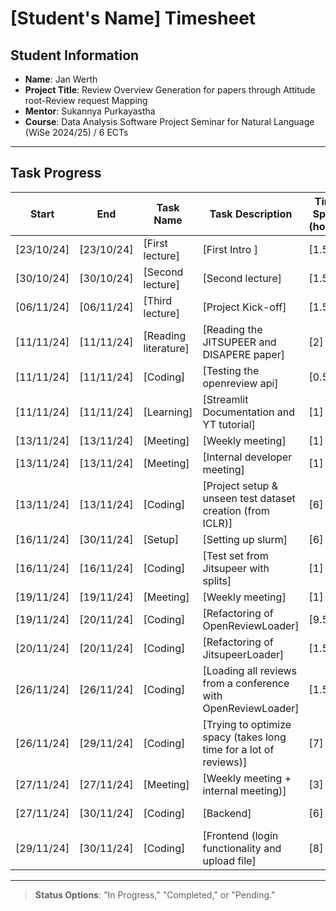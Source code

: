 # [Student's Name] Timesheet

## Student Information

- **Name**: Jan Werth
- **Project Title**: Review Overview Generation for papers through Attitude root-Review request Mapping
- **Mentor**: Sukannya Purkayastha
- **Course**: Data Analysis Software Project Seminar for Natural Language (WiSe 2024/25) / 6 ECTs

---

## Task Progress

| Start      | End        | Task Name            | Task Description                                                  | Time Spent (hours) | Status        |
|------------|------------|----------------------|-------------------------------------------------------------------|--------------------|---------------|
| [23/10/24] | [23/10/24] | [First lecture]      | [First Intro ]                                                    | [1.5]              | [Completed]   |
| [30/10/24] | [30/10/24] | [Second lecture]     | [Second lecture]                                                  | [1.5]              | [Completed]   | 
| [06/11/24] | [06/11/24] | [Third lecture]      | [Project Kick-off]                                                | [1.5]              | [Completed]   |
| [11/11/24] | [11/11/24] | [Reading literature] | [Reading the JITSUPEER and DISAPERE paper]                        | [2]                | [Completed]   |
| [11/11/24] | [11/11/24] | [Coding]             | [Testing the openreview api]                                      | [0.5]              | [Completed]   |
| [11/11/24] | [11/11/24] | [Learning]           | [Streamlit Documentation and YT tutorial]                         | [1]                | [Completed]   |
| [13/11/24] | [13/11/24] | [Meeting]            | [Weekly meeting]                                                  | [1]                | [Completed]   |
| [13/11/24] | [13/11/24] | [Meeting]            | [Internal developer meeting]                                      | [1]                | [Completed]   |
| [13/11/24] | [13/11/24] | [Coding]             | [Project setup & unseen test dataset creation (from ICLR)]        | [6]                | [Completed]   |
| [16/11/24] | [30/11/24] | [Setup]              | [Setting up slurm]                                                | [6]                | [In Progess]  |
| [16/11/24] | [16/11/24] | [Coding]             | [Test set from Jitsupeer with splits]                             | [1]                | [Completed]   |
| [19/11/24] | [19/11/24] | [Meeting]            | [Weekly meeting]                                                  | [1]                | [Completed]   |
| [19/11/24] | [20/11/24] | [Coding]             | [Refactoring of OpenReviewLoader]                                 | [9.5]              | [Completed]   |
| [20/11/24] | [20/11/24] | [Coding]             | [Refactoring of JitsupeerLoader]                                  | [1.5]              | [Pending]     | 
| [26/11/24] | [26/11/24] | [Coding]             | [Loading all reviews from a conference with OpenReviewLoader]     | [1.5]              | [Completed]   |
| [26/11/24] | [29/11/24] | [Coding]             | [Trying to optimize spacy (takes long time for a lot of reviews)] | [7]                | [Completed]   |
| [27/11/24] | [27/11/24] | [Meeting]            | [Weekly meeting + internal meeting)]                              | [3]                | [Completed]   |
| [27/11/24] | [30/11/24] | [Coding]             | [Backend]                                                         | [6]                | [In progress] |
| [29/11/24] | [30/11/24] | [Coding]             | [Frontend (login functionality and upload file]                   | [8]                | [In progress] |

---

> **Status Options**: "In Progress," "Completed," or "Pending."
